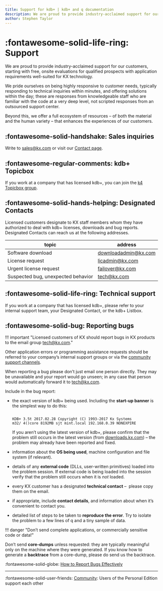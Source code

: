 ```yaml
---
title: Support for kdb+ | kdb+ and q documentation
description: We are proud to provide industry-acclaimed support for our customers, typically responding to technical inquiries within minutes, and offering solutions within the day.
author: Stephen Taylor
---
```

# :fontawesome-solid-life-ring: Support



We are proud to provide industry-acclaimed support for our customers, starting with free, onsite evaluations for qualified prospects with application requirements well-suited for KX technology.

We pride ourselves on being highly responsive to customer needs, typically responding to technical inquiries within minutes, and offering solutions within the day; these are responses from knowledgeable staff who are familiar with the code at a very deep level, not scripted responses from an outsourced support center.

Beyond this, we offer a full ecosystem of resources – of both the material and the human variety – that enhances the experiences of our customers.


## :fontawesome-solid-handshake: Sales inquiries

Write to sales@kx.com or visit our [Contact page](https://kx.com/about-kx/#contact-us).


## :fontawesome-regular-comments: kdb+ Topicbox

If you work at a company that has licensed kdb+, you can join the [k4 Topicbox group](https://k4.topicbox.com/groups/k4?subscription_form=e1ca20f8-95f6-11e8-8090-9973fa3f0106).


## :fontawesome-solid-hands-helping: Designated Contacts

Licensed customers designate to KX staff members whom they have authorized to deal with kdb+ licenses, downloads and bug reports. Designated Contacts can reach us at the following addresses.

topic                               | address
------------------------------------|---------------------
Software download                   | downloadadmin@kx.com
License request                     | licadmin@kx.com
Urgent license request              | failover@kx.com
Suspected bug, unexpected behavior  | tech@kx.com


## :fontawesome-solid-life-ring: Technical support

If you work at a company that has licensed kdb+, please refer to your internal support team, your Designated Contact, or the kdb+ Listbox.


## :fontawesome-solid-bug: Reporting bugs

!!! important "Licensed customers of KX should report bugs in KX products to the email group <tech@kx.com>."

Other application errors or programming assistance requests should be referred to your company’s internal support groups or via the [community support channels](https://kx.com/connect-with-us/#support).

When reporting a bug please don’t just email one person directly. They may be unavailable and your report would go unseen; in any case that person would automatically forward it to <tech@kx.com>.

Include in the bug report:

-   the exact version of kdb+ being used. Including the **start-up banner** is the simplest way to do this:

    <pre><code class="language-txt">
    KDB+ 3.5t 2017.02.28 Copyright (C) 1993-2017 Kx Systems
    m32/ 4()core 8192MB sjt mint.local 192.168.0.39 NONEXPIRE
    </code></pre>

    If you aren’t using the latest version of kdb+, please confirm that the problem still occurs in the latest version (from [downloads.kx.com](http://downloads.kx.com)) – the problem may already have been reported and fixed.

-   information about the **OS being used**, machine configuration and file system (if relevant).
-   details of any **external code** (DLLs, user-written primitives) loaded into the problem session.
If external code is being loaded into the session verify that the problem still occurs when it is _not_ loaded.
-   every KX customer has a designated **technical contact** –  please copy them on the email.
-   if appropriate, include **contact details**, and information about when it’s convenient to contact you.
-   detailed list of steps to be taken to **reproduce the error**. Try to isolate the problem to a few lines of q and a tiny sample of data.

!!! danger "Don’t send complete applications, or commercially sensitive code or data!"

Don’t send **core-dumps** unless requested: they are typically meaningful only on the machine where they were generated. If you know how to generate a **backtrace** from a core-dump, please do send us the backtrace.


:fontawesome-solid-globe: [How to Report Bugs Effectively](https://www.chiark.greenend.org.uk/~sgtatham/bugs.html)

----
:fontawesome-solid-user-friends: 
[Community](community.md):
Users of the Personal Edition support each other 